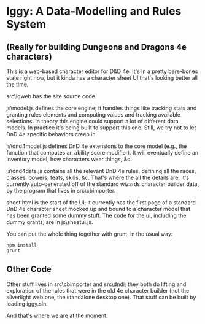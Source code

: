 Iggy: A Data-Modelling and Rules System
=======================================

(Really for building Dungeons and Dragons 4e characters)
--------------------------------------------------------

This is a web-based character editor for D&D 4e. It's in a pretty bare-bones
state right now, but it kinda has a character sheet UI that's looking better
all the time.

src\igweb has the site source code.

js\model.js defines the core engine; it handles things like tracking stats
and granting rules elements and computing values and tracking available
selections. In theory this engine could support a lot of different data
models. In practice it's being built to support this one. Still, we try not
to let DnD 4e specific behaviors creep in.

js\dnd4model.js defines DnD 4e extensions to the core model (e.g., the
function that computes an ability score modifier). It will eventually define
an inventory model, how characters wear things, &c.

js\dnd4data.js contains all the relevant DnD 4e rules, defining all the
races, classes, powers, feats, skills, &c. That's where the all the details
are. It's currently auto-generated off of the standard wizards character
builder data, by the program that lives in src\cbimporter.

sheet.html is the start of the UI; it currently has the first page of a
standard DnD 4e character sheet mocked up and bound to a character model that
has been granted some dummy stuff. The code for the ui, including the dummy
grants, are in js\sheetui.js.

You can put the whole thing together with grunt, in the usual way:

    npm install
    grunt


Other Code
----------

Other stuff lives in src\cbimporter and src\dndi; they both do lifting and
exploration of the rules that were in the old 4e character builder (not the
silverlight web one, the standalone desktop one). That stuff can be built by
loading iggy.sln.

And that's where we are at the moment.
